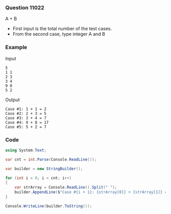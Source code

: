 ### Question 11022
A + B 

- First input is the total number of the test cases.
- From the second case, type integer A and B

### Example
Input
```
5
1 1
2 3
3 4
9 8
5 2
```
Output
```
Case #1: 1 + 1 = 2
Case #2: 2 + 3 = 5
Case #3: 3 + 4 = 7
Case #4: 9 + 8 = 17
Case #5: 5 + 2 = 7
```

### Code
```c#
using System.Text;

var cnt = int.Parse(Console.ReadLine());

var builder = new StringBuilder();

for (int i = 0; i < cnt; i++)
{
    var strArray = Console.ReadLine().Split(" ");
    builder.AppendLine($"Case #{i + 1}: {strArray[0]} + {strArray[1]} = " + (int.Parse(strArray[0]) + int.Parse(strArray[1])).ToString());
}

Console.WriteLine(builder.ToString());
```
